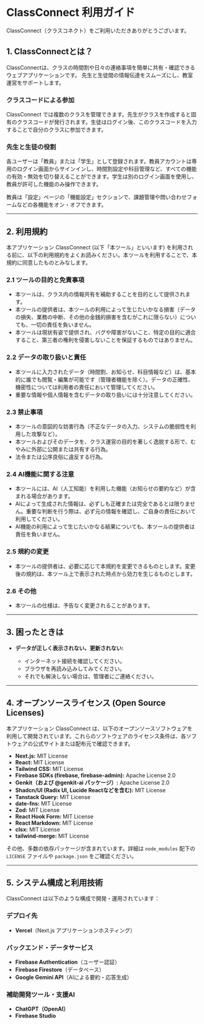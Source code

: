 

# ClassConnect 利用ガイド

ClassConnect（クラスコネクト）をご利用いただきありがとうございます。

## 1. ClassConnectとは？

ClassConnectは、クラスの時間割や日々の連絡事項を簡単に共有・確認できるウェブアプリケーションです。
先生と生徒間の情報伝達をスムーズにし、教室運営をサポートします。

### クラスコードによる参加

ClassConnect では複数のクラスを管理できます。先生がクラスを作成すると固有のクラスコードが発行されます。生徒はログイン後、このクラスコードを入力することで自分のクラスに参加できます。

### 先生と生徒の役割

各ユーザーは「教員」または「学生」として登録されます。教員アカウントは専用のログイン画面からサインインし、時間割設定や科目管理など、すべての機能の有効・無効を切り替えることができます。学生は別のログイン画面を使用し、教員が許可した機能のみ操作できます。

教員は「設定」ページの「機能設定」セクションで、課題管理や問い合わせフォームなどの各機能をオン・オフできます。

---

## 2. 利用規約

本アプリケーション ClassConnect (以下「本ツール」といいます) を利用される前に、以下の利用規約をよくお読みください。本ツールを利用することで、本規約に同意したものとみなします。

### 2.1 ツールの目的と免責事項

* 本ツールは、クラス内の情報共有を補助することを目的として提供されます。
* 本ツールの提供者は、本ツールの利用によって生じたいかなる損害（データの損失、業務の中断、その他の金銭的損害を含むがこれに限らない）についても、一切の責任を負いません。
* 本ツールは現状有姿で提供され、バグや障害がないこと、特定の目的に適合すること、第三者の権利を侵害しないことを保証するものではありません。

### 2.2 データの取り扱いと責任

* 本ツールに入力されたデータ（時間割、お知らせ、科目情報など）は、基本的に誰でも閲覧・編集が可能です（管理者機能を除く）。データの正確性、機密性については利用者の責任において管理してください。
* 重要な情報や個人情報を含むデータの取り扱いには十分注意してください。

### 2.3 禁止事項

* 本ツールの意図的な妨害行為（不正なデータの入力、システムの脆弱性を利用した攻撃など）。
* 本ツールおよびそのデータを、クラス運営の目的を著しく逸脱する形で、むやみに外部に公開または共有する行為。
* 法令または公序良俗に違反する行為。

### 2.4 AI機能に関する注意

* 本ツールには、AI（人工知能）を利用した機能（お知らせの要約など）が含まれる場合があります。
* AIによって生成された情報は、必ずしも正確または完全であるとは限りません。重要な判断を行う際は、必ず元の情報を確認し、ご自身の責任において利用してください。
* AI機能の利用によって生じたいかなる結果についても、本ツールの提供者は責任を負いません。

### 2.5 規約の変更

* 本ツールの提供者は、必要に応じて本規約を変更できるものとします。変更後の規約は、本ツール上で表示された時点から効力を生じるものとします。

### 2.6 その他

* 本ツールの仕様は、予告なく変更されることがあります。

---

## 3. 困ったときは

* **データが正しく表示されない、更新されない:**

  * インターネット接続を確認してください。
  * ブラウザを再読み込みしてみてください。
  * それでも解決しない場合は、管理者にご連絡ください。

---

## 4. オープンソースライセンス (Open Source Licenses)

本アプリケーション ClassConnect は、以下のオープンソースソフトウェアを利用して開発されています。これらのソフトウェアのライセンス条件は、各ソフトウェアの公式サイトまたは配布元で確認できます。

* **Next.js:** MIT License
* **React:** MIT License
* **Tailwind CSS:** MIT License
* **Firebase SDKs (firebase, firebase-admin):** Apache License 2.0
* **Genkit（および @genkit-ai パッケージ）:** Apache License 2.0
* **Shadcn/UI (Radix UI, Lucide Reactなどを含む):** MIT License
* **Tanstack Query:** MIT License
* **date-fns:** MIT License
* **Zod:** MIT License
* **React Hook Form:** MIT License
* **React Markdown:** MIT License
* **clsx:** MIT License
* **tailwind-merge:** MIT License

その他、多数の依存パッケージが含まれています。詳細は `node_modules` 配下の `LICENSE` ファイルや `package.json` をご確認ください。

---

## 5. システム構成と利用技術

ClassConnect は以下のような構成で開発・運用されています：

### デプロイ先

* **Vercel**（Next.js アプリケーションホスティング）

### バックエンド・データサービス

* **Firebase Authentication**（ユーザー認証）
* **Firebase Firestore**（データベース）
* **Google Gemini API**（AIによる要約・応答生成）

### 補助開発ツール・支援AI

* **ChatGPT（OpenAI）**
* **Firebase Studio**
